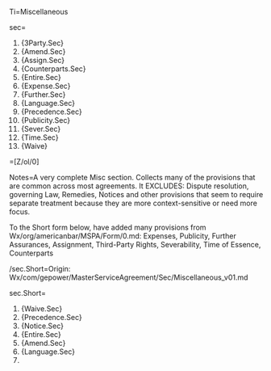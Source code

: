 Ti=Miscellaneous

sec=<ol><li>{3Party.Sec}</li><li>{Amend.Sec}</li><li>{Assign.Sec}</li><li>{Counterparts.Sec}</li><li>{Entire.Sec}</li><li>{Expense.Sec}</li><li>{Further.Sec}</li><li>{Language.Sec}</li><li>{Precedence.Sec}</li><li>{Publicity.Sec}</li><li>{Sever.Sec}</li><li>{Time.Sec}</li><li>{Waive}</li></ol>
=[Z/ol/0]

Notes=A very complete Misc section.  Collects many of the provisions that are common across most agreements.  It EXCLUDES:  Dispute resolution, governing Law, Remedies, Notices and other provisions that seem to require separate treatment because they are more context-sensitive or need more focus.  

To the Short form below, have added many provisions from Wx/org/americanbar/MSPA/Form/0.md:  Expenses, Publicity, Further Assurances, Assignment, Third-Party Rights, Severability, Time of Essence, Counterparts

/sec.Short=Origin: Wx/com/gepower/MasterServiceAgreement/Sec/Miscellaneous_v01.md

sec.Short=<ol><li>{Waive.Sec}</li><li>{Precedence.Sec}</li><li>{Notice.Sec}</li><li>{Entire.Sec}</li><li>{Amend.Sec}</li><li>{Language.Sec}<li></ol>